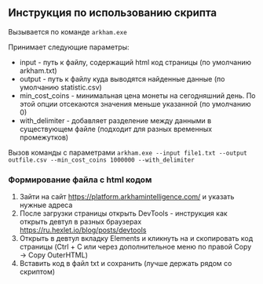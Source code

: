 ## Инструкция по использованию скрипта

Вызывается по команде `arkham.exe`

Принимает следующие параметры:
- input - путь к файлу, содержащий html код страницы  (по умолчанию arkham.txt)
- output - путь к файлу куда выводятся найденные данные (по умолчанию statistic.csv)
- min_cost_coins - минимальная цена монеты на сегодняшний день. По этой опции отсекаются значения меньше указанной (по умолчанию 0)
- with_delimiter - добавляет разделение между данными в существующем файле (подходит для разных временных промежутков)

Вызов команды с параметрами `arkham.exe --input file1.txt --output outfile.csv --min_cost_coins 1000000 --with_delimiter`

### Формирование файла с html кодом

1. Зайти на сайт https://platform.arkhamintelligence.com/ и указать нужные адреса
2. После загрузки страницы открыть DevTools - инструкция как открыть девтул в разных браузерах https://ru.hexlet.io/blog/posts/devtools
3. Открыть в девтул вкладку Elements и кликнуть на <html style> и скопировать код страницы (Ctrl + C или через дополнительное меню по правой  Copy -> Copy OuterHTML)
4. Вставить код в файл txt и сохранить (лучше держать рядом со скриптом)
